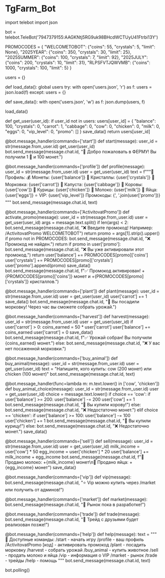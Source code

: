 # TgFarm_Bot

import telebot
import json

bot = telebot.TeleBot('7947379155:AAGKNtj5RG9uk98BHcdWCTUyU41Ftrbi13Y')

PROMOCODES = {
    "WELCOMETOBOT": {"coins": 55, "crystals": 5, "limit": None},
    "2025YEAR": {"coins": 350, "crystals": 30, "limit": 25},
    "2025SUMMER": {"coins": 100, "crystals": 7, "limit": 92},
    "2025JULY": {"coins": 200, "crystals": 10, "limit": 31},
    "RLPSFVTJQWVMB": {"coins": 1000, "crystals": 100, "limit": 5}
}

users = {}

def load_data():
    global users
    try:
        with open('users.json', 'r') as f:
            users = json.load(f)
    except:
        users = {}

def save_data():
    with open('users.json', 'w') as f:
        json.dump(users, f)

load_data()

def get_user(user_id):
    if user_id not in users:
        users[user_id] = {
            "balance": 100,
            "crystals": 0,
            "carrot": 1,
            "cabbage": 0,
            "cow": 0,
            "chicken": 0,
            "milk": 0,
            "eggs": 0,
            "vip_level": 0,
            "promo": []
        }
        save_data()
    return users[user_id]

@bot.message_handler(commands=['start'])
def start(message):
    user_id = str(message.from_user.id)
    get_user(user_id)
    bot.send_message(message.chat.id, "🌱 Добро пожаловать в ФЕРМУ! Вы получили 1 🥕 и 100 монет.")

@bot.message_handler(commands=['profile'])
def profile(message):
    user_id = str(message.from_user.id)
    user = get_user(user_id)
    text = f"""👤 Профиль:
💰 Монеты: {user['balance']}
💎 Кристаллы: {user['crystals']}
🥕 Морковка: {user['carrot']}
🥬 Капуста: {user['cabbage']}
🐄 Коровы: {user['cow']}
🐓 Курицы: {user['chicken']}
🥛 Молоко: {user['milk']}
🥚 Яйца: {user['eggs']}
⭐ VIP: {user['vip_level']}
Промокоды: {', '.join(user['promo'])}
"""
    bot.send_message(message.chat.id, text)

@bot.message_handler(commands=['ActivitovatPromo'])
def activate_promo(message):
    user_id = str(message.from_user.id)
    user = get_user(user_id)
    args = message.text.split()
    if len(args) < 2:
        bot.send_message(message.chat.id, "❌ Введите промокод! Например: /ActivitovatPromo WELCOMETOBOT")
        return
    promo = args[1].strip().upper()
    if promo not in PROMOCODES:
        bot.send_message(message.chat.id, "❌ Промокод не найден.")
        return
    if promo in user['promo']:
        bot.send_message(message.chat.id, "❌ Вы уже активировали этот промокод.")
        return
    user['balance'] += PROMOCODES[promo]['coins']
    user['crystals'] += PROMOCODES[promo]['crystals']
    user['promo'].append(promo)
    save_data()
    bot.send_message(message.chat.id, f"✅ Промокод активирован! +{PROMOCODES[promo]['coins']} монет и +{PROMOCODES[promo]['crystals']} кристаллов.")

@bot.message_handler(commands=['plant'])
def plant(message):
    user_id = str(message.from_user.id)
    user = get_user(user_id)
    user['carrot'] += 1
    save_data()
    bot.send_message(message.chat.id, "🌱 Вы посадили морковку! Через час вы сможете собрать урожай.")

@bot.message_handler(commands=['harvest'])
def harvest(message):
    user_id = str(message.from_user.id)
    user = get_user(user_id)
    if user['carrot'] > 0:
        coins_earned = 50 * user['carrot']
        user['balance'] += coins_earned
        user['carrot'] = 0
        save_data()
        bot.send_message(message.chat.id, f"✅ Урожай собран! Вы получили {coins_earned} монет.")
    else:
        bot.send_message(message.chat.id, "❌ У вас нет посаженной морковки.")

@bot.message_handler(commands=['buy_animal'])
def buy_animal(message):
    user_id = str(message.from_user.id)
    user = get_user(user_id)
    text = "Напишите, кого купить: cow (200 монет) или chicken (100 монет)"
    bot.send_message(message.chat.id, text)

@bot.message_handler(func=lambda m: m.text.lower() in ['cow', 'chicken'])
def buy_animal_choice(message):
    user_id = str(message.from_user.id)
    user = get_user(user_id)
    choice = message.text.lower()
    if choice == 'cow':
        if user['balance'] >= 200:
            user['balance'] -= 200
            user['cow'] += 1
            bot.send_message(message.chat.id, "🐄 Вы купили корову!")
        else:
            bot.send_message(message.chat.id, "❌ Недостаточно монет.")
    elif choice == 'chicken':
        if user['balance'] >= 100:
            user['balance'] -= 100
            user['chicken'] += 1
            bot.send_message(message.chat.id, "🐓 Вы купили курицу!")
        else:
            bot.send_message(message.chat.id, "❌ Недостаточно монет.")
    save_data()

@bot.message_handler(commands=['sell'])
def sell(message):
    user_id = str(message.from_user.id)
    user = get_user(user_id)
    milk_income = user['cow'] * 50
    egg_income = user['chicken'] * 20
    user['balance'] += milk_income + egg_income
    bot.send_message(message.chat.id, f"🥛 Продано молоко: +{milk_income} монет\n🥚 Продано яйца: +{egg_income} монет")
    save_data()

@bot.message_handler(commands=['vip'])
def vip(message):
    bot.send_message(message.chat.id, "⭐ Vip можно купить через /market или получить от админов!")

@bot.message_handler(commands=['market'])
def market(message):
    bot.send_message(message.chat.id, "🛒 Рынок пока в разработке!")

@bot.message_handler(commands=['trade'])
def trade(message):
    bot.send_message(message.chat.id, "🔁 Трейд с друзьями будет реализован позже!")

@bot.message_handler(commands=['help'])
def help(message):
    text = """
📜 Доступные команды:
/start - начать игру
/profile - ваш профиль
/ActivitovatPromo [код] - активировать промокод
/plant - посадить морковку
/harvest - собрать урожай
/buy_animal - купить животное
/sell - продать молоко и яйца
/vip - информация о VIP
/market - рынок
/trade - трейды
/help - помощь
"""
    bot.send_message(message.chat.id, text)

bot.polling()

